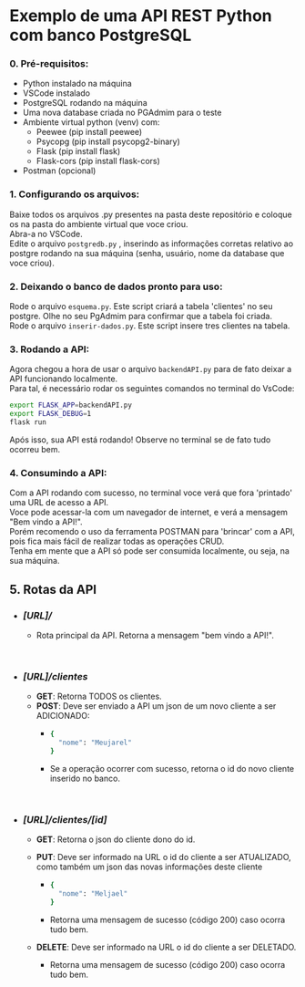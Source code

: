 # Exemplo de uma API REST Python com banco PostgreSQL

### 0. Pré-requisitos:
* Python instalado na máquina
* VSCode instalado
* PostgreSQL rodando na máquina
* Uma nova database criada no PGAdmim para o teste
* Ambiente virtual python (venv) com:
  - Peewee (pip install peewee)
  - Psycopg (pip install psycopg2-binary)
  - Flask (pip install flask)
  - Flask-cors (pip install flask-cors)
* Postman (opcional)


### 1. Configurando os arquivos:
Baixe todos os arquivos .py presentes na pasta deste repositório e coloque os na pasta do ambiente virtual que voce criou.<br>
Abra-a no VSCode.<br>
Edite o arquivo `postgredb.py` , inserindo as informações corretas relativo ao postgre rodando na sua máquina (senha, usuário, nome da database que voce criou).<br>

### 2. Deixando o banco de dados pronto para uso:
Rode o arquivo `esquema.py`. Este script criará a tabela 'clientes' no seu postgre. Olhe no seu PgAdmim para confirmar que a tabela foi criada.<br>
Rode o arquivo `inserir-dados.py`. Este script insere tres clientes na tabela.<br>

### 3. Rodando a API:
Agora chegou a hora de usar o arquivo `backendAPI.py` para de fato deixar a API funcionando localmente.<br>
Para tal, é necessário rodar os seguintes comandos no terminal do VsCode:

```bash 
export FLASK_APP=backendAPI.py
export FLASK_DEBUG=1
flask run
```
Após isso, sua API está rodando! Observe no terminal se de fato tudo ocorreu bem. 

### 4. Consumindo a API:
Com a API rodando com sucesso, no terminal voce verá que fora 'printado' uma URL de acesso a API. <br>
Voce pode acessar-la com um navegador de internet, e verá a mensagem "Bem vindo a API!".<br>
Porém recomendo o uso da ferramenta POSTMAN para 'brincar' com a API, pois fica mais fácil de realizar todas as operações CRUD.<br>
Tenha em mente que a API só pode ser consumida localmente, ou seja, na sua máquina.

## 5. Rotas da API
* ### _[URL]/_
  - Rota principal da API. Retorna a mensagem "bem vindo a API!".

<br>

* ### _[URL]/clientes_
  - **GET**: Retorna TODOS os clientes.
  - **POST**: Deve ser enviado a API um json de um novo cliente a ser ADICIONADO:
    - ```bash 
      {
        "nome": "Meujarel"
      }
      ```
    - Se a operação ocorrer com sucesso, retorna o id do novo cliente inserido no banco.
    
<br>

* ### _[URL]/clientes/[id]_
  - **GET**: Retorna o json do cliente dono do id.
  - **PUT**: Deve ser informado na URL o id do cliente a ser ATUALIZADO, como também um json das novas informações deste cliente
    - ```bash 
      {
        "nome": "Meljael"
      }
      ```
    - Retorna uma mensagem de sucesso (código 200) caso ocorra tudo bem.
  
   - **DELETE**:  Deve ser informado na URL o id do cliente a ser DELETADO.
     - Retorna uma mensagem de sucesso (código 200) caso ocorra tudo bem.




